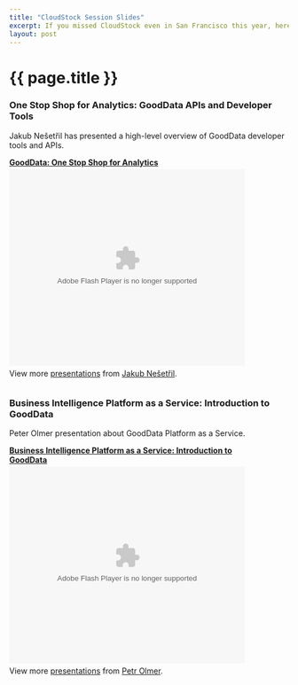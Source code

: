 ```yaml
---
title: "CloudStock Session Slides"
excerpt: If you missed CloudStock even in San Francisco this year, here are slides from the sessions.
layout: post
---
```

# {{ page.title }}

### One Stop Shop for Analytics: GoodData APIs and Developer Tools

Jakub Nešetřil has presented a high-level overview of GoodData developer tools and APIs.

<div style="width:425px" id="__ss_6054703"><strong style="display:block;margin:12px 0 4px"><a href="http://www.slideshare.net/jakub.nesetril/one-stopshopforanalytics" title="GoodData: One Stop Shop for Analytics">GoodData: One Stop Shop for Analytics</a></strong><object id="__sse6054703" width="425" height="355"><param name="movie" value="http://static.slidesharecdn.com/swf/ssplayer2.swf?doc=onestopshopforanalytics-101206180841-phpapp01&amp;stripped_title=one-stopshopforanalytics&amp;userName=jakub.nesetril" /><param name="allowFullScreen" value="true"/><param name="allowScriptAccess" value="always"/><embed name="__sse6054703" src="http://static.slidesharecdn.com/swf/ssplayer2.swf?doc=onestopshopforanalytics-101206180841-phpapp01&amp;stripped_title=one-stopshopforanalytics&amp;userName=jakub.nesetril" type="application/x-shockwave-flash" allowscriptaccess="always" allowfullscreen="true" width="425" height="355"></embed></object><div style="padding:5px 0 12px">View more <a href="http://www.slideshare.net/">presentations</a> from <a href="http://www.slideshare.net/jakub.nesetril">Jakub Nešetřil</a>.</div></div>

### Business Intelligence Platform as a Service: Introduction to GoodData

Peter Olmer presentation about GoodData Platform as a Service.

<div style="width:425px" id="__ss_6054797"><strong style="display:block;margin:12px 0 4px"><a href="http://www.slideshare.net/petrolmer/business-intelligence-platform-as-a-service-introduction-to-gooddata" title="Business Intelligence Platform as a Service: Introduction to GoodData">Business Intelligence Platform as a Service: Introduction to GoodData</a></strong><object id="__sse6054797" width="425" height="355"><param name="movie" value="http://static.slidesharecdn.com/swf/ssplayer2.swf?doc=bipaaspublic-101206182223-phpapp01&amp;stripped_title=business-intelligence-platform-as-a-service-introduction-to-gooddata&amp;userName=petrolmer" /><param name="allowFullScreen" value="true"/><param name="allowScriptAccess" value="always"/><embed name="__sse6054797" src="http://static.slidesharecdn.com/swf/ssplayer2.swf?doc=bipaaspublic-101206182223-phpapp01&amp;stripped_title=business-intelligence-platform-as-a-service-introduction-to-gooddata&amp;userName=petrolmer" type="application/x-shockwave-flash" allowscriptaccess="always" allowfullscreen="true" width="425" height="355"></embed></object><div style="padding:5px 0 12px">View more <a href="http://www.slideshare.net/">presentations</a> from <a href="http://www.slideshare.net/petrolmer">Petr Olmer</a>.</div></div>